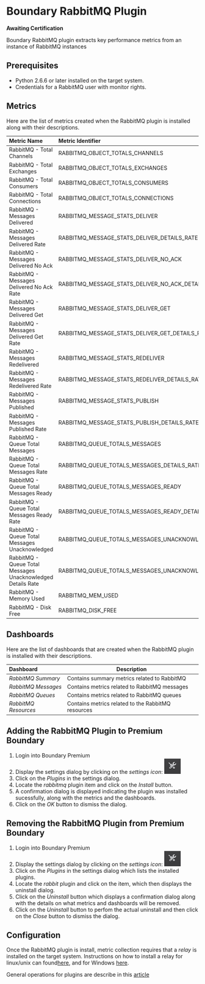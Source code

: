 Boundary RabbitMQ Plugin
========================

**Awaiting Certification**

Boundary RabbitMQ plugin extracts key performance metrics from an instance of RabbitMQ instances

## Prerequisites
* Python 2.6.6 or later installed on the target system.
* Credentials for a RabbitMQ user with monitor rights.

## Metrics
Here are the list of metrics created when the RabbitMQ plugin is installed along with their descriptions.

|Metric Name                                                |Metric Identifier                                               |Description                                                |
|:----------------------------------------------------------|:---------------------------------------------------------------|:----------------------------------------------------------|
|RabbitMQ - Total Channels                                  |RABBITMQ\_OBJECT\_TOTALS\_CHANNELS                              |RabbitMQ - Total Channels                                  |
|RabbitMQ - Total Exchanges                                 |RABBITMQ\_OBJECT\_TOTALS\_EXCHANGES                             |RabbitMQ - Total Exchanges                                 |
|RabbitMQ - Total Consumers                                 |RABBITMQ\_OBJECT\_TOTALS\_CONSUMERS                             |RabbitMQ - Total Consumers                                 |
|RabbitMQ - Total Connections                               |RABBITMQ\_OBJECT\_TOTALS\_CONNECTIONS                           |RabbitMQ - Total Connections                               |
|RabbitMQ - Messages Delivered                              |RABBITMQ\_MESSAGE\_STATS\_DELIVER                               |RabbitMQ - Messages Delivered                              |
|RabbitMQ - Messages Delivered Rate                         |RABBITMQ\_MESSAGE\_STATS\_DELIVER\_DETAILS\_RATE                |RabbitMQ - Messages Delivered Rate                         |
|RabbitMQ - Messages Delivered No Ack                       |RABBITMQ\_MESSAGE\_STATS\_DELIVER\_NO\_ACK                      |RabbitMQ - Messages Delivered No Ack                       |
|RabbitMQ - Messages Delivered No Ack Rate                  |RABBITMQ\_MESSAGE\_STATS\_DELIVER\_NO\_ACK\_DETAILS\_RATE       |RabbitMQ - Messages Delivered No Ack Rate                  |
|RabbitMQ - Messages Delivered Get                          |RABBITMQ\_MESSAGE\_STATS\_DELIVER\_GET                          |RabbitMQ - Messages Delivered Get                          |
|RabbitMQ - Messages Delivered Get Rate                     |RABBITMQ\_MESSAGE\_STATS\_DELIVER\_GET\_DETAILS\_RATE           |RabbitMQ - Messages Delivered Get Rate                     |
|RabbitMQ - Messages Redelivered                            |RABBITMQ\_MESSAGE\_STATS\_REDELIVER                             |RabbitMQ - Messages Redelivered                            |
|RabbitMQ - Messages Redelivered Rate                       |RABBITMQ\_MESSAGE\_STATS\_REDELIVER\_DETAILS\_RATE              |RabbitMQ - Messages Redelivered Rate                       |
|RabbitMQ - Messages Published                              |RABBITMQ\_MESSAGE\_STATS\_PUBLISH                               |RabbitMQ - Messages Published                              |
|RabbitMQ - Messages Published Rate                         |RABBITMQ\_MESSAGE\_STATS\_PUBLISH\_DETAILS\_RATE                |RabbitMQ - Messages Published Rate                         |
|RabbitMQ - Queue Total Messages                            |RABBITMQ\_QUEUE\_TOTALS\_MESSAGES                               |RabbitMQ - Queue Total Messages                            |
|RabbitMQ - Queue Total Messages Rate                       |RABBITMQ\_QUEUE\_TOTALS\_MESSAGES\_DETAILS\_RATE                |RabbitMQ - Queue Total Messages Rate                       |
|RabbitMQ - Queue Total Messages Ready                      |RABBITMQ\_QUEUE\_TOTALS\_MESSAGES\_READY                        |RabbitMQ - Queue Total Messages Ready                      |
|RabbitMQ - Queue Total Messages Ready Rate                 |RABBITMQ\_QUEUE\_TOTALS\_MESSAGES\_READY\_DETAILS\_RATE         |RabbitMQ - Queue Total Messages Ready Rate                 |
|RabbitMQ - Queue Total Messages Unacknowledged             |RABBITMQ\_QUEUE\_TOTALS\_MESSAGES\_UNACKNOWLEDGED               |RabbitMQ - Queue Total Messages Unacknowledged             |
|RabbitMQ - Queue Total Messages Unacknowledged Details Rate|RABBITMQ\_QUEUE\_TOTALS\_MESSAGES\_UNACKNOWLEDGED\_DETAILS\_RATE|RabbitMQ - Queue Total Messages Unacknowledged Details Rate|
|RabbitMQ - Memory Used                                     |RABBITMQ\_MEM\_USED                                             |RabbitMQ - Memory Used                                     |
|RabbitMQ - Disk Free                                       |RABBITMQ\_DISK\_FREE                                            |RabbitMQ - Disk Free                                       |

## Dashboards
Here are the list of dashboards that are created when the RabbitMQ plugin is installed with their descriptions.

|Dashboard           | Description                                      |
|:-------------------|--------------------------------------------------|
|_RabbitMQ Summary_  |Contains summary metrics related to RabbitMQ      |
|_RabbitMQ Messages_ |Contains metrics related to RabbitMQ messages     |
|_RabbitMQ Queues_   |Contains metrics related to RabbitMQ queues       |
|_RabbitMQ Resources_|Contains metrics related to the RabbitMQ resources|

## Adding the RabbitMQ Plugin to Premium Boundary

1. Login into Boundary Premium
2. Display the settings dialog by clicking on the _settings icon_: ![](src/main/resources/settings_icon.png)
3. Click on the _Plugins_ in the settings dialog.
4. Locate the _rabbitmq_ plugin item and click on the _Install_ button.
5. A confirmation dialog is displayed indicating the plugin was installed sucessfully, along with the metrics and the dashboards.
6. Click on the _OK_ button to dismiss the dialog.

## Removing the RabbitMQ Plugin from Premium Boundary

1. Login into Boundary Premium
2. Display the settings dialog by clicking on the _settings icon_: ![](src/main/resources/settings_icon.png)
3. Click on the _Plugins_ in the settings dialog which lists the installed plugins.
4. Locate the _rabbit_ plugin and click on the item, which then displays the uninstall dialog.
5. Click on the _Uninstall_ button which displays a confirmation dialog along with the details on what metrics and dashboards will be removed.
6. Click on the _Uninstall_ button to perfom the actual uninstall and then click on the _Close_ button to dismiss the dialog.

## Configuration

Once the RabbitMQ plugin is install, metric collection requires that a _relay_ is installed on the target system. Instructions on how to install a relay for linux/unix can found[here](http://premium-documentation.boundary.com/relays), and for Windows [here](http://premium-support.boundary.com/customer/portal/articles/1656465-installing-relay-on-windows).

General operations for plugins are describe in this [article](http://premium-support.boundary.com/customer/portal/articles/1635550-plugins---how-to)
